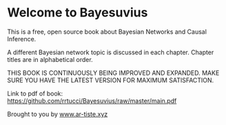 # Welcome to Bayesuvius

This is a free, open source book about Bayesian Networks
and Causal Inference. 

A different Bayesian network topic is discussed in each chapter.
Chapter titles are in alphabetical order.

THIS BOOK IS CONTINUOUSLY BEING IMPROVED AND EXPANDED. MAKE SURE YOU HAVE 
THE LATEST VERSION FOR MAXIMUM SATISFACTION.

Link to pdf of book:
https://github.com/rrtucci/Bayesuvius/raw/master/main.pdf

Brought to you by www.ar-tiste.xyz